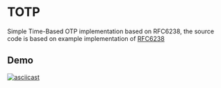 # TOTP
Simple Time-Based OTP implementation based on RFC6238, the source code is based on example implementation of [RFC6238](https://tools.ietf.org/html/rfc6238)

## Demo
[![asciicast](https://asciinema.org/a/w6dOq6A6Mrzt88mxlqzix4tm5.svg)](https://asciinema.org/a/w6dOq6A6Mrzt88mxlqzix4tm5)